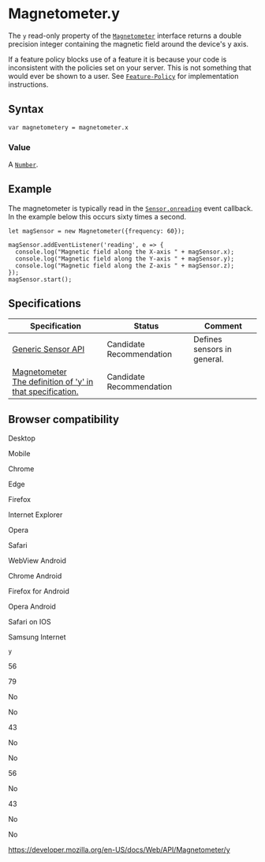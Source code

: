 Magnetometer.y
==============

The `y` read-only property of the [`Magnetometer`](../magnetometer) interface returns a double precision integer containing the magnetic field around the device's y axis.

If a feature policy blocks use of a feature it is because your code is inconsistent with the policies set on your server. This is not something that would ever be shown to a user. See [`Feature-Policy`](https://developer.mozilla.org/en-US/docs/Web/HTTP/Headers/Feature-Policy) for implementation instructions.

Syntax
------

    var magnetometery = magnetometer.x

### Value

A [`Number`](https://developer.mozilla.org/en-US/docs/Web/JavaScript/Reference/Global_Objects/Number).

Example
-------

The magnetometer is typically read in the [`Sensor.onreading`](../sensor/onreading) event callback. In the example below this occurs sixty times a second.

    let magSensor = new Magnetometer({frequency: 60});

    magSensor.addEventListener('reading', e => {
      console.log("Magnetic field along the X-axis " + magSensor.x);
      console.log("Magnetic field along the Y-axis " + magSensor.y);
      console.log("Magnetic field along the Z-axis " + magSensor.z);
    });
    magSensor.start();

Specifications
--------------

<table><thead><tr class="header"><th>Specification</th><th>Status</th><th>Comment</th></tr></thead><tbody><tr class="odd"><td><a href="https://www.w3.org/TR/generic-sensor/">Generic Sensor API</a></td><td><span class="spec-cr">Candidate Recommendation</span></td><td>Defines sensors in general.</td></tr><tr class="even"><td><a href="https://www.w3.org/TR/magnetometer/#magnetometer-y">Magnetometer<br />
<span class="small">The definition of 'y' in that specification.</span></a></td><td><span class="spec-cr">Candidate Recommendation</span></td><td></td></tr></tbody></table>

Browser compatibility
---------------------

Desktop

Mobile

Chrome

Edge

Firefox

Internet Explorer

Opera

Safari

WebView Android

Chrome Android

Firefox for Android

Opera Android

Safari on IOS

Samsung Internet

`y`

56

79

No

No

43

No

No

56

No

43

No

No

<a href="https://developer.mozilla.org/en-US/docs/Web/API/Magnetometer/y" class="_attribution-link">https://developer.mozilla.org/en-US/docs/Web/API/Magnetometer/y</a>
